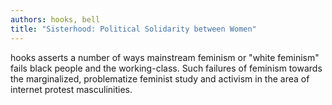 ```yaml
---
authors: hooks, bell
title: "Sisterhood: Political Solidarity between Women"
---
```


hooks asserts a number of ways mainstream feminism or "white feminism"
fails black people and the working-class.  Such failures of feminism
towards the marginalized, problematize feminist study and activism in
the area of internet protest masculinities.
